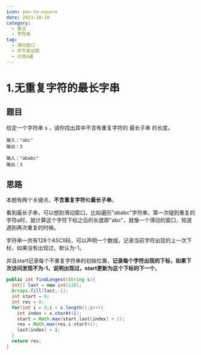 ```yaml
---
icon: pen-to-square
date: 2023-10-10
category:
  - 算法
  - 字符串
tag:
  - 滑动窗口
  - 字节面试题
  - 已做4遍
---
```


# 1.无重复字符的最长字串

## 题目

给定一个字符串 s ，请你找出其中不含有重复字符的 最长子串 的长度。

```
输入："abc"
输出：3
```
```
输入："ababc"
输出：3
```

## 思路

本题有两个关键点，**不含重复字符**和**最长子串**。

看到最长子串，可以想到滑动窗口，比如遍历"ababc"字符串，第一次碰到重复的字符a时，就计算这个字符下标之后的长度即"abc"，就像一个滑动的窗口，知道遇到再次重复的时候。

字符串一共有128个ASCII码，可以声明一个数组，记录当前字符出现的上一次下标，如果没有出现过，默认为-1。

并且start记录每个不重复字符串的初始位置，**记录每个字符出现的下标，如果下次访问发现不为-1，说明出现过，start更新为这个下标的下一个**。

```java
public int findLongest(String s){
  int[] last = new int[128];
  Arrays.fill(last,-1);
  int start = 0;
  int res = 0;
  for(int i = 0;i < s.length();i++){
    int index = s.charAt(i);
    start = Math.max(start,last[index] + 1);
    res = Math.max(res,i-start+1);
    last[index] = i;
  }
  return res;
}
```
